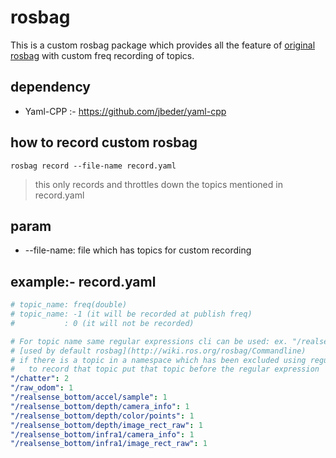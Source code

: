 # rosbag
This is a custom rosbag package which provides all the feature of [original rosbag](http://wiki.ros.org/rosbag/Commandline) with custom freq recording of topics.

## dependency
* Yaml-CPP :- https://github.com/jbeder/yaml-cpp

## how to record custom rosbag
```shell
rosbag record --file-name record.yaml
```
> this only records and throttles down the topics mentioned in record.yaml
## param 
* --file-name: file which has topics for custom recording

## example:- record.yaml
```yaml
# topic_name: freq(double)
# topic_name: -1 (it will be recorded at publish freq)
#           : 0 (it will not be recorded)

# For topic name same regular expressions cli can be used: ex. "/realsense(.*)" : 0
# [used by default rosbag](http://wiki.ros.org/rosbag/Commandline)
# if there is a topic in a namespace which has been excluded using regular expressions: 
#   to record that topic put that topic before the regular expression
"/chatter": 2
"/raw_odom": 1
"/realsense_bottom/accel/sample": 1
"/realsense_bottom/depth/camera_info": 1
"/realsense_bottom/depth/color/points": 1
"/realsense_bottom/depth/image_rect_raw": 1
"/realsense_bottom/infra1/camera_info": 1
"/realsense_bottom/infra1/image_rect_raw": 1
```
